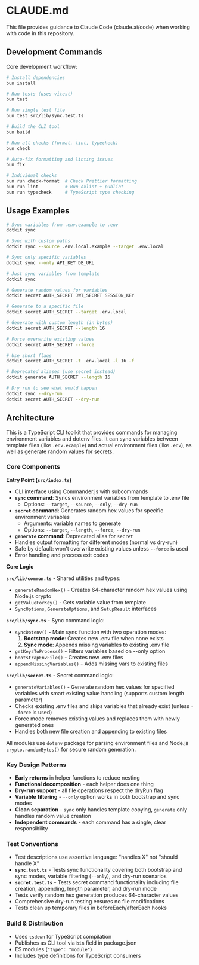 # CLAUDE.md

This file provides guidance to Claude Code (claude.ai/code) when working with code in this repository.

## Development Commands

Core development workflow:

```bash
# Install dependencies
bun install

# Run tests (uses vitest)
bun test

# Run single test file
bun test src/lib/sync.test.ts

# Build the CLI tool
bun build

# Run all checks (format, lint, typecheck)
bun check

# Auto-fix formatting and linting issues
bun fix

# Individual checks
bun run check-format  # Check Prettier formatting
bun run lint          # Run oxlint + publint
bun run typecheck     # TypeScript type checking
```

## Usage Examples

```bash
# Sync variables from .env.example to .env
dotkit sync

# Sync with custom paths
dotkit sync --source .env.local.example --target .env.local

# Sync only specific variables
dotkit sync --only API_KEY DB_URL

# Just sync variables from template
dotkit sync

# Generate random values for variables
dotkit secret AUTH_SECRET JWT_SECRET SESSION_KEY

# Generate to a specific file
dotkit secret AUTH_SECRET --target .env.local

# Generate with custom length (in bytes)
dotkit secret AUTH_SECRET --length 16

# Force overwrite existing values
dotkit secret AUTH_SECRET --force

# Use short flags
dotkit secret AUTH_SECRET -t .env.local -l 16 -f

# Deprecated aliases (use secret instead)
dotkit generate AUTH_SECRET --length 16

# Dry run to see what would happen
dotkit sync --dry-run
dotkit secret AUTH_SECRET --dry-run
```

## Architecture

This is a TypeScript CLI toolkit that provides commands for managing environment variables and dotenv files. It can sync variables between template files (like `.env.example`) and actual environment files (like `.env`), as well as generate random values for secrets.

### Core Components

**Entry Point (`src/index.ts`)**

- CLI interface using Commander.js with subcommands
- **`sync` command**: Syncs environment variables from template to .env file
  - Options: `--target`, `--source`, `--only`, `--dry-run`
- **`secret` command**: Generates random hex values for specific environment variables
  - Arguments: variable names to generate
  - Options: `--target`, `--length`, `--force`, `--dry-run`
- **`generate` command**: Deprecated alias for `secret`
- Handles output formatting for different modes (normal vs dry-run)
- Safe by default: won't overwrite existing values unless `--force` is used
- Error handling and process exit codes

**Core Logic**

**`src/lib/common.ts`** - Shared utilities and types:

- `generateRandomHex()` - Creates 64-character random hex values using Node.js crypto
- `getValueForKey()` - Gets variable value from template
- `SyncOptions`, `GenerateOptions`, and `SetupResult` interfaces

**`src/lib/sync.ts`** - Sync command logic:

- `syncDotenv()` - Main sync function with two operation modes:
  1. **Bootstrap mode**: Creates new .env file when none exists
  2. **Sync mode**: Appends missing variables to existing .env file
- `getKeysToProcess()` - Filters variables based on --only option
- `bootstrapEnvFile()` - Creates new .env files
- `appendMissingVariables()` - Adds missing vars to existing files

**`src/lib/secret.ts`** - Secret command logic:

- `generateVariables()` - Generate random hex values for specified variables with smart existing value handling (supports custom length parameter)
- Checks existing .env files and skips variables that already exist (unless `--force` is used)
- Force mode removes existing values and replaces them with newly generated ones
- Handles both new file creation and appending to existing files

All modules use `dotenv` package for parsing environment files and Node.js `crypto.randomBytes()` for secure random generation.

### Key Design Patterns

- **Early returns** in helper functions to reduce nesting
- **Functional decomposition** - each helper does one thing
- **Dry-run support** - all file operations respect the dryRun flag
- **Variable filtering** - `--only` option works in both bootstrap and sync modes
- **Clean separation** - `sync` only handles template copying, `generate` only handles random value creation
- **Independent commands** - each command has a single, clear responsibility

### Test Conventions

- Test descriptions use assertive language: "handles X" not "should handle X"
- **`sync.test.ts`** - Tests sync functionality covering both bootstrap and sync modes, variable filtering (`--only`), and dry-run scenarios
- **`secret.test.ts`** - Tests secret command functionality including file creation, appending, length parameter, and dry-run mode
- Tests verify random hex generation produces 64-character values
- Comprehensive dry-run testing ensures no file modifications
- Tests clean up temporary files in beforeEach/afterEach hooks

### Build & Distribution

- Uses `tsdown` for TypeScript compilation
- Publishes as CLI tool via `bin` field in package.json
- ES modules (`"type": "module"`)
- Includes type definitions for TypeScript consumers
